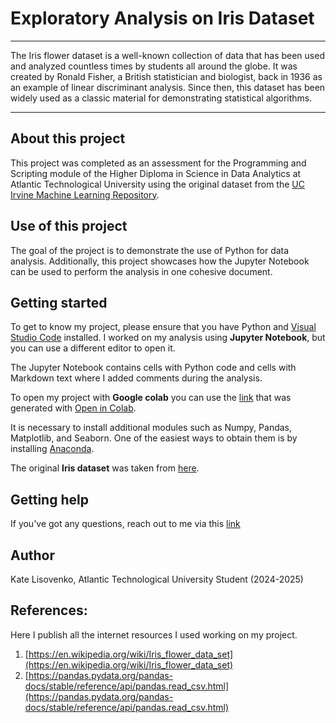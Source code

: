 # Exploratory Analysis on Iris Dataset

***

The Iris flower dataset is a well-known collection of data that has been used and analyzed countless times by students all around the globe. It was created by Ronald Fisher, a British statistician and biologist, back in 1936 as an example of linear discriminant analysis. Since then, this dataset has been widely used as a classic material for demonstrating statistical algorithms.

***

## About this project

This project was completed as an assessment for the Programming and Scripting module of the Higher Diploma in Science in Data Analytics at Atlantic Technological University using the original dataset from the [UC Irvine Machine Learning Repository](https://archive.ics.uci.edu/dataset/53/iris). 


## Use of this project

The goal of the project is to demonstrate the use of Python for data analysis. Additionally, this project showcases how the Jupyter Notebook can be used to perform the analysis in one cohesive document.

## Getting started

To get to know my project, please ensure that you have Python and [Visual Studio Code](https://code.visualstudio.com/) installed. 
I worked on my analysis using **Jupyter Notebook**, but you can use a different editor to open it.

The Jupyter Notebook contains cells with Python code and cells with Markdown text where I added comments during the analysis.

To open my project with **Google colab** you can use the [link](https://colab.research.google.com/github/Kate-217/pands_project/blob/main/iris.ipynb) that was generated with [Open in Colab](https://openincolab.com/).

It is necessary to install additional modules such as Numpy, Pandas, Matplotlib, and Seaborn. One of the easiest ways to obtain them is by installing [Anaconda](https://www.anaconda.com/download).

The original **Iris dataset** was taken from [here](https://archive.ics.uci.edu/dataset/53/iris).

## 


## Getting help

If you've got any questions, reach out to me via this [link](https://github.com/Kate-217/pands_project/issues/new)

## Author

Kate Lisovenko,
Atlantic Technological University Student (2024-2025)

## References:

Here I publish all the internet resources I used working on my project. 

1. [https://en.wikipedia.org/wiki/Iris_flower_data_set](https://en.wikipedia.org/wiki/Iris_flower_data_set)
2. [https://pandas.pydata.org/pandas-docs/stable/reference/api/pandas.read_csv.html](https://pandas.pydata.org/pandas-docs/stable/reference/api/pandas.read_csv.html)


